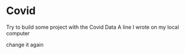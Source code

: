 # Covid
Try to build some project with the Covid Data
A line I wrote on my local computer  

change it again 